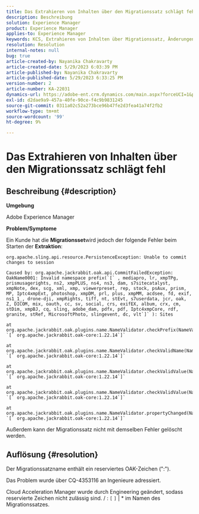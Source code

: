 ```yaml
---
title: Das Extrahieren von Inhalten über den Migrationssatz schlägt fehl
description: Beschreibung
solution: Experience Manager
product: Experience Manager
applies-to: Experience Manager
keywords: KCS, Extrahieren von Inhalten über Migrationssatz, Änderungen können nicht in die Sitzung übertragen werdenAEM
resolution: Resolution
internal-notes: null
bug: true
article-created-by: Nayanika Chakravarty
article-created-date: 5/29/2023 6:03:39 PM
article-published-by: Nayanika Chakravarty
article-published-date: 5/29/2023 6:33:25 PM
version-number: 2
article-number: KA-22031
dynamics-url: https://adobe-ent.crm.dynamics.com/main.aspx?forceUCI=1&pagetype=entityrecord&etn=knowledgearticle&id=56332d1f-4bfe-ed11-8f6e-6045bd006793
exl-id: d2dae9a9-457a-40fe-90ce-f4c9b9831245
source-git-commit: 0311a02c52a273bce96b47fe2d3fea41a74f2fb2
workflow-type: tm+mt
source-wordcount: '99'
ht-degree: 9%

---
```


# Das Extrahieren von Inhalten über den Migrationssatz schlägt fehl

## Beschreibung {#description}


<b>Umgebung</b>

Adobe Experience Manager

<b>Problem/Symptome</b>

Ein Kunde hat die <b>Migrationsset</b>wird jedoch der folgende Fehler beim Starten der <b>Extraktion</b>:


```
org.apache.sling.api.resource.PersistenceException: Unable to commit changes to session

Caused by: org.apache.jackrabbit.oak.api.CommitFailedException: OakName0001: Invalid namespace prefix(`[` , mediapro, lr, xmpTPg, prismusagerights, ns2, xmpPLUS, ns4, ns3, dam, s7sitecatalyst, xmpNote, dex, scg, xml, xmp, viewerpreset, rep, stock, psAux, prism, MP, Iptc4xmpExt, photoshop, xmpDM, prl, plus, xmpMM, acdsee, fd, exif, ns1_1_, drone-dji, xmpRights, tiff, nt, stEvt, s7userdata, jcr, oak, Z, DICOM, mix, oauth, cc, sv, social, crs, exifEX, album, crx, cm, stDim, xmpBJ, cq, sling, adobe_dam, pdfx, pdf, Iptc4xmpCore, rdf, granite, stRef, MicrosoftPhoto, slingevent, dc, vlt`]` ): Sites

at org.apache.jackrabbit.oak.plugins.name.NameValidator.checkPrefix(NameValidator.java:125) `[` org.apache.jackrabbit.oak-core:1.22.14`]` 

at org.apache.jackrabbit.oak.plugins.name.NameValidator.checkValidName(NameValidator.java:93) `[` org.apache.jackrabbit.oak-core:1.22.14`]` 

at org.apache.jackrabbit.oak.plugins.name.NameValidator.checkValidValue(NameValidator.java:150) `[` org.apache.jackrabbit.oak-core:1.22.14`]` 

at org.apache.jackrabbit.oak.plugins.name.NameValidator.checkValidValue(NameValidator.java:137) `[` org.apache.jackrabbit.oak-core:1.22.14`]` 

at org.apache.jackrabbit.oak.plugins.name.NameValidator.propertyChanged(NameValidator.java:165) `[` org.apache.jackrabbit.oak-core:1.22.14`]`
```


Außerdem kann der Migrationssatz nicht mit demselben Fehler gelöscht werden.


## Auflösung {#resolution}


Der Migrationssatzname enthält ein reserviertes OAK-Zeichen (&quot;:&quot;).

Das Problem wurde über CQ-4353116 an Ingenieure adressiert.

Cloud Acceleration Manager wurde durch Engineering geändert, sodass reservierte Zeichen nicht zulässig sind. / : `[`  `]`  | \* im Namen des Migrationssatzes.
